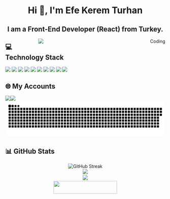 <h1 align="center">Hi 👋, I'm Efe Kerem Turhan</h1>
<h2 align="center">I am a Front-End Developer (React) from Turkey.</h2>



<div align="right">
  <img align="right" alt="Coding" width="400" src="./coding.gif"/>
</div>

## 💻 Technology Stack
<div  align="left" cursor="cursor:copy;">
<a href="#"><img src="https://img.shields.io/badge/TypeScript-007ACC?style=for-the-badge&logo=typescript&logoColor=white"></a>
<a href="#"><img src="https://img.shields.io/badge/VSCode-0078D4?style=for-the-badge&logo=visual%20studio%20code&logoColor=white"></a>
<a href="#"><img src="https://img.shields.io/badge/Xcode-007ACC?style=for-the-badge&logo=Xcode&logoColor=white"></a>
<a href="#"><img src="https://img.shields.io/badge/React-%2320232a.svg?logo=react&logoColor=%2361DAFB"></a>
<a href="#"><img src="https://img.shields.io/badge/Next.js-black?logo=next.js&logoColor=white"></a>
<a href="#"><img src="https://img.shields.io/badge/Figma-F24E1E?logo=figma&logoColor=white"></a>
<a href="#"><img src="https://img.shields.io/badge/Yarn-2C8EBB?logo=yarn&logoColor=fff"></a>
<a href="#"><img src="https://img.shields.io/badge/JavaScript-F7DF1E?logo=javascript&logoColor=000"></a>
<a href="#"><img src="https://img.shields.io/badge/Java-%23ED8B00.svg?logo=openjdk&logoColor=white"></a>
<a href="#"><img src="[![WordPress](https://img.shields.io/badge/WordPress-%2321759B.svg?logo=wordpress&logoColor=white)](#)"></a>


</div>


## 🌐 My Accounts
<div style="display:flex;">
<a target="_blank" rel="noopener noreferrer" href="https://www.instagram.com/efekeremturhan" ><img src="https://img.shields.io/badge/Instagram-E4405F?style=for-the-badge&logo=instagram&logoColor=white"></a>
<a href="https://www.linkedin.com/in/efekeremturhan/" target="_blank"><img src="https://img.shields.io/badge/LinkedIn-0077B5?style=for-the-badge&logo=linkedin&logoColor=white"></a>


</div>
<picture>
  <source media="(prefers-color-scheme: dark)" srcset="https://github.com/efekeremturhan/efekeremturhan/blob/output/snake-dark.svg" />
  <source media="(prefers-color-scheme: light)" srcset="https://github.com/efekeremturhan/efekeremturhan/blob/output/snake.svg" />
  <img alt="github-snake" src="https://github.com/efekeremturhan/efekeremturhan/blob/output/snake.svg" />
</picture>


## 📊 GitHub Stats

<div align="center">
  <img  width="400" src="https://streak-stats.demolab.com?user=efekeremturhan&theme=dracula&date_format=n%2Fj%5B%2FY%5D&hide_border=false" alt="GitHub Streak" />
</div>
<div align="center">
  <img width="400" src="https://github-readme-stats.vercel.app/api/top-langs?username=efekeremturhan&locale=en&hide_title=false&layout=compact&card_width=320&langs_count=6&theme=dracula&hide_border=false" />
</div>
<div align="center">
  <img width="400" src="https://github-readme-stats.vercel.app/api/?username=efekeremturhan&show_icons=true&theme=dracula&include_all_commits=true" />
</div>
<div align="center">
  <img height="40" width="200" src="https://komarev.com/ghpvc/?username=efekeremturhan&color=FF5106" />
</div>
